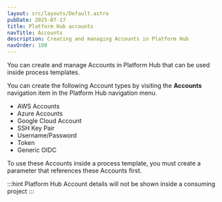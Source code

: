 ```yaml
---
layout: src/layouts/Default.astro
pubDate: 2025-07-17
title: Platform Hub accounts
navTitle: Accounts
description: Creating and managing Accounts in Platform Hub
navOrder: 100
---
```


You can create and manage Accounts in Platform Hub that can be used inside process templates. 

You can create the following Account types by visiting the **Accounts** navigation item in the Platform Hub navigation menu.

- AWS Accounts
- Azure Accounts
- Google Cloud Account
- SSH Key Pair
- Username/Password
- Token
- Generic OIDC 

To use these Accounts inside a process template, you must create a parameter that references these Accounts first. 

:::hint
Platform Hub Account details will not be shown inside a consuming project
:::